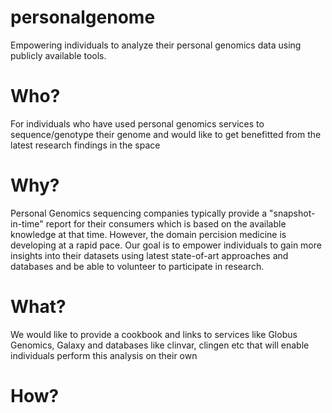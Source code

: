 # personalgenome

Empowering individuals to analyze their personal genomics data using publicly available tools. 

# Who? 

For individuals who have used personal genomics services to sequence/genotype their genome and would like to get benefitted from the latest research findings in the space

# Why?

Personal Genomics sequencing companies typically provide a "snapshot-in-time" report for their consumers which is based on the available knowledge at that time. However, the domain percision medicine is developing at a rapid pace. Our goal is to empower individuals to gain more insights into their datasets using latest state-of-art approaches and databases and be able to volunteer to participate in research.

# What?
We would like to provide a cookbook and links to services like Globus Genomics, Galaxy and databases like clinvar, clingen etc that will enable individuals perform this analysis on their own

# How?



